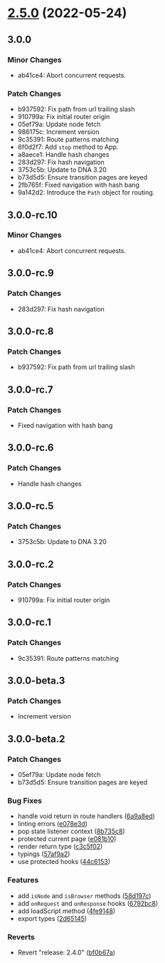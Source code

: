 # [2.5.0](https://github.com/chialab/synapse/compare/v2.4.0...v2.5.0) (2022-05-24)

## 3.0.0

### Minor Changes

- ab41ce4: Abort concurrent requests.

### Patch Changes

- b937592: Fix path from url trailing slash
- 910799a: Fix initial router origin
- 05ef79a: Update node fetch
- 986175c: Increment version
- 9c35391: Route patterns matching
- 6f0d2f7: Add `stop` method to App.
- a8aece1: Handle hash changes
- 283d297: Fix hash navigation
- 3753c5b: Update to DNA 3.20
- b73d5d5: Ensure transition pages are keyed
- 2fb765f: Fixed navigation with hash bang
- 9a142d2: Introduce the `Path` object for routing.

## 3.0.0-rc.10

### Minor Changes

- ab41ce4: Abort concurrent requests.

## 3.0.0-rc.9

### Patch Changes

- 283d297: Fix hash navigation

## 3.0.0-rc.8

### Patch Changes

- b937592: Fix path from url trailing slash

## 3.0.0-rc.7

### Patch Changes

- Fixed navigation with hash bang

## 3.0.0-rc.6

### Patch Changes

- Handle hash changes

## 3.0.0-rc.5

### Patch Changes

- 3753c5b: Update to DNA 3.20

## 3.0.0-rc.2

### Patch Changes

- 910799a: Fix initial router origin

## 3.0.0-rc.1

### Patch Changes

- 9c35391: Route patterns matching

## 3.0.0-beta.3

### Patch Changes

- Increment version

## 3.0.0-beta.2

### Patch Changes

- 05ef79a: Update node fetch
- b73d5d5: Ensure transition pages are keyed

### Bug Fixes

- handle void return in route handlers ([6a9a8ed](https://github.com/chialab/synapse/commit/6a9a8eddb57ec5ae0b970871e9e20dd5c041a29a))
- linting errors ([e078e3d](https://github.com/chialab/synapse/commit/e078e3dd9199ea134ca06561d188d1d034ce472a))
- pop state listener context ([8b735c8](https://github.com/chialab/synapse/commit/8b735c811b5ecc0d87e8b89705699f9ff2775c71))
- protected current page ([e081b10](https://github.com/chialab/synapse/commit/e081b1080de44e38b7678fe8415a49003e2e7e38))
- render return type ([c3c5f02](https://github.com/chialab/synapse/commit/c3c5f02e210ee82531221f8a977773dbb75c9bd9))
- typings ([57af9a2](https://github.com/chialab/synapse/commit/57af9a245753c677358bbb4d20736844f1d7e763))
- use protected hooks ([44c6153](https://github.com/chialab/synapse/commit/44c61537a5ba055cb9c834001f84637810ba5839))

### Features

- add `isNode` and `isBrowser` methods ([58d197c](https://github.com/chialab/synapse/commit/58d197c8484555e37ab4717afa6965dc355498b5))
- add `onRequest` and `onResponse` hooks ([6792bc8](https://github.com/chialab/synapse/commit/6792bc89f30fd0c333bee94a6c26f348b74647d0))
- add loadScript method ([4fe9148](https://github.com/chialab/synapse/commit/4fe91482a4de41591459b13d421eb816627abe66))
- export types ([2d65145](https://github.com/chialab/synapse/commit/2d65145514ff7539b445c5de1a739a67e423a303))

### Reverts

- Revert "release: 2.4.0" ([bf0b67a](https://github.com/chialab/synapse/commit/bf0b67a1e7940afcfef6f31237c71ebeeb0574ee))
